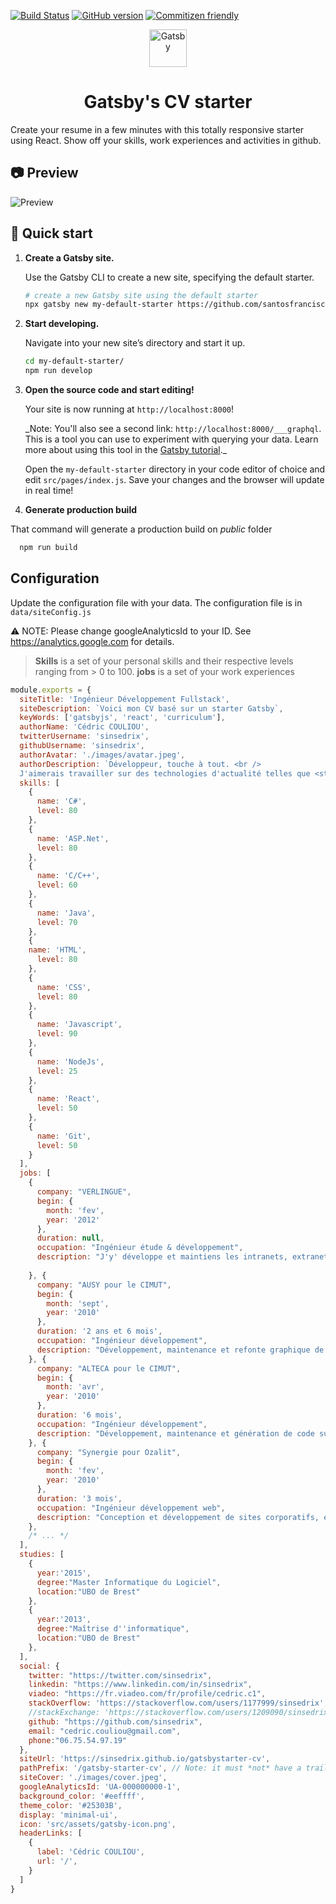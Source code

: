 [![Build Status](https://travis-ci.org/santosfrancisco/gatsby-starter-cv.svg?branch=master)](https://travis-ci.org/santosfrancisco/gatsby-starter-cv)
[![GitHub version](https://badge.fury.io/gh/santosfrancisco%2Fgatsby-starter-cv.svg)](https://badge.fury.io/gh/santosfrancisco%2Fgatsby-starter-cv)
[![Commitizen friendly](https://img.shields.io/badge/commitizen-friendly-brightgreen.svg)](http://commitizen.github.io/cz-cli/)

<p align="center">
  <a href="https://www.gatsbyjs.org">
    <img alt="Gatsby" src="https://www.gatsbyjs.org/monogram.svg" width="60" />
  </a>
</p>
<h1 align="center">
  Gatsby's CV starter
</h1>

Create your resume in a few minutes with this totally responsive starter using React. Show off your skills, work experiences and activities in github.


## 📷 Preview

![Preview](./preview.png)

## 🚀 Quick start

1.  **Create a Gatsby site.**

    Use the Gatsby CLI to create a new site, specifying the default starter.

    ```sh
    # create a new Gatsby site using the default starter
    npx gatsby new my-default-starter https://github.com/santosfrancisco/gatsby-starter-cv
    ```

1.  **Start developing.**

    Navigate into your new site’s directory and start it up.

    ```sh
    cd my-default-starter/
    npm run develop
    ```

1.  **Open the source code and start editing!**

    Your site is now running at `http://localhost:8000`!

    \_Note: You'll also see a second link: `http://localhost:8000/___graphql`. This is a tool you can use to experiment with querying your data. Learn more about using this tool in the [Gatsby tutorial](https://www.gatsbyjs.org/tutorial/part-five/#introducing-graphiql).\_

    Open the `my-default-starter` directory in your code editor of choice and edit `src/pages/index.js`. Save your changes and the browser will update in real time!

1. **Generate production build**

  That command will generate a production build on _public_ folder
  ```sh
    npm run build
  ```

## Configuration

Update the configuration file with your data. The configuration file is in ```data/siteConfig.js```

:warning: NOTE: Please change googleAnalyticsId to your ID.  See https://analytics.google.com for details.

> **Skills** is a set of your personal skills and their respective levels ranging from > 0 to 100.
> **jobs** is a set of your work experiences

```js
module.exports = {
  siteTitle: 'Ingénieur Développement Fullstack',
  siteDescription: `Voici mon CV basé sur un starter Gatsby`,
  keyWords: ['gatsbyjs', 'react', 'curriculum'],
  authorName: 'Cédric COULIOU',
  twitterUsername: 'sinsedrix',
  githubUsername: 'sinsedrix',
  authorAvatar: './images/avatar.jpeg',
  authorDescription: `Développeur, touche à tout. <br />
  J'aimerais travailler sur des technologies d'actualité telles que <strong>Javascript, NodeJS et React.</strong>`,
  skills: [
    {
      name: 'C#',
      level: 80
    },
    {
      name: 'ASP.Net',
      level: 80
    },
    {
      name: 'C/C++',
      level: 60
    },
    {
      name: 'Java',
      level: 70
    },
    {
    name: 'HTML',
      level: 80
    },
    {
      name: 'CSS',
      level: 80
    },
    {
      name: 'Javascript',
      level: 90
    },
    {
      name: 'NodeJs',
      level: 25
    },
    {
      name: 'React',
      level: 50
    },
    {
      name: 'Git',
      level: 50
    }
  ],
  jobs: [
    {
      company: "VERLINGUE",
      begin: {
        month: 'fev',
        year: '2012'
      },
      duration: null,
      occupation: "Ingénieur étude & développement",
      description: "J'y' développe et maintiens les intranets, extranets, services métier et technique."
  
    }, {
      company: "AUSY pour le CIMUT",
      begin: {
        month: 'sept',
        year: '2010'
      },
      duration: '2 ans et 6 mois',
      occupation: "Ingénieur développement",
      description: "Développement, maintenance et refonte graphique de l'appli Starweb."
    }, {
      company: "ALTECA pour le CIMUT",
      begin: {
        month: 'avr',
        year: '2010'
      },
      duration: '6 mois',
      occupation: "Ingénieur développement",
      description: "Développement, maintenance et génération de code sur l'appli Starweb"
    }, {
      company: "Synergie pour Ozalit",
      begin: {
        month: 'fev',
        year: '2010'
      },
      duration: '3 mois',
      occupation: "Ingénieur développement web",
      description: "Conception et développement de sites corporatifs, e-boutiques et catalogues interactifs."
    },
    /* ... */
  ],
  studies: [
    {
      year:'2015',
      degree:"Master Informatique du Logiciel",
      location:"UBO de Brest"
    },
    {
      year:'2013',
      degree:"Maîtrise d''informatique",
      location:"UBO de Brest"
    },
  ],
  social: {
    twitter: "https://twitter.com/sinsedrix",
    linkedin: "https://www.linkedin.com/in/sinsedrix",
    viadeo: "https://fr.viadeo.com/fr/profile/cedric.c1",
    stackOverflow: 'https://stackoverflow.com/users/1177999/sinsedrix',
    //stackExchange: 'https://stackoverflow.com/users/1209090/sinsedrix',
    github: "https://github.com/sinsedrix",
    email: "cedric.couliou@gmail.com",
    phone:"06.75.54.97.19"
  },
  siteUrl: 'https://sinsedrix.github.io/gatsbystarter-cv',
  pathPrefix: '/gatsby-starter-cv', // Note: it must *not* have a trailing slash.
  siteCover: './images/cover.jpeg',
  googleAnalyticsId: 'UA-000000000-1',
  background_color: '#eeffff',
  theme_color: '#25303B',
  display: 'minimal-ui',
  icon: 'src/assets/gatsby-icon.png',
  headerLinks: [
    {
      label: 'Cédric COULIOU',
      url: '/',
    }
  ]
}

```
